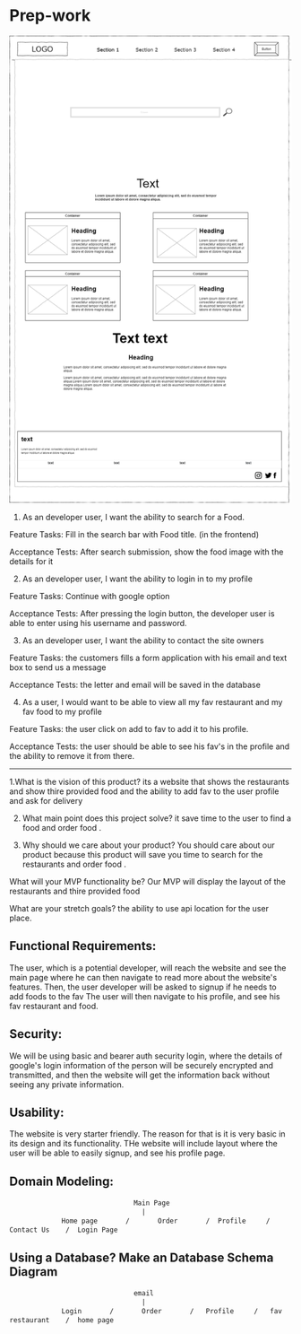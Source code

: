# Prep-work

![wireframe](./401WireFrame.png)

1. As an developer user, I want the ability to search for a Food.

Feature Tasks:
Fill in the search bar with Food title. (in the frontend)

Acceptance Tests:
After search submission, show the food image with the details for it


2. As an developer user, I want the ability to login in to my profile

Feature Tasks:
Continue with google option

Acceptance Tests:
After pressing the login button, the developer user is able to enter using his username and password.


3. As an developer user, I want the ability to contact the site owners

Feature Tasks:
the customers fills a form application with his email and text box to send us a message

Acceptance Tests:
the letter and email will be saved in the database


4. As a user, I would want to be able to view all my fav restaurant and my fav food to my profile

Feature Tasks:
the user click on add to fav to add it to his profile.

Acceptance Tests:
the user should be able to see his fav's in the profile and the ability to remove it from there.

<hr>

1.What is the vision of this product?
its a website that shows the restaurants and show thire provided food and the ability to add fav to the user profile and ask for delivery 

2. What main point does this project solve?
it save time to the user to find a food and order food .


3. Why should we care about your product?
You should care about our product because this product will save you time to search for the restaurants and order food .



What will your MVP functionality be?
Our MVP will display the layout of the restaurants and thire provided food

What are your stretch goals?
the ability to use api location for the user place.

##  Functional Requirements:

The user, which is a potential developer, will reach the website and see the main page where he can then navigate to read more about the website's features.
Then, the user developer will be asked to signup if he needs to add foods to the fav
The user will then navigate to his profile, and see his fav restaurant and food.

##  Security:
We will be using basic and bearer auth security login, where the details of google's login information of the person will be securely encrypted and transmitted, and then the website will get the 
information back without seeing any private information.


##  Usability:
The website is very starter friendly. The reason for that is it is very basic in its design and its functionality. THe website will include layout where the 
user will be able to easily signup, and see his profile page.

##  Domain Modeling:

                                   Main Page
                                     |
                 Home page       /       Order       /  Profile     /   Contact Us    /  Login Page  
                 
                 
                 
##  Using a Database? Make an Database Schema Diagram


                                   email
                                     |
                 Login       /       Order       /   Profile     /   fav restaurant    /  home page
